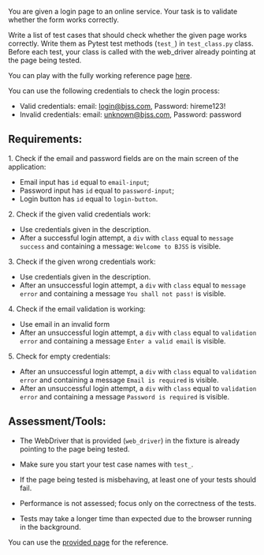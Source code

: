 
You are given a login page to an online service. Your task is to validate whether the form works correctly.

Write a list of test cases that should check whether the given page works correctly. Write them as Pytest test methods (`test_`) in `test_class.py` class. Before each test, your class is called with the web_driver already pointing at the page being tested.

You can play with the fully working reference page [here](index.html).

You can use the following credentials to check the login process:

- Valid credentials: email: login@bjss.com, Password: hireme123!
- Invalid credentials: email: unknown@bjss.com, Password: password

Requirements:
-------------

1\. Check if the email and password fields are on the main screen of the application:

-   Email input has `id` equal to `email-input`;
-   Password input has `id` equal to `password-input`;
-   Login button has `id` equal to `login-button`.

2\. Check if the given valid credentials work:

-   Use credentials given in the description.
-   After a successful login attempt, a `div` with `class` equal to `message success` and containing a message: `Welcome to BJSS` is visible.

3\. Check if the given wrong credentials work:

-   Use credentials given in the description.
-   After an unsuccessful login attempt, a `div` with `class` equal to `message error` and containing a message `You shall not pass!` is visible.

4\. Check if the email validation is working:

-   Use email in an invalid form
-   After an unsuccessful login attempt, a `div` with `class` equal to `validation error` and containing a message `Enter a valid email` is visible.

5\. Check for empty credentials:

-   After an unsuccessful login attempt, a `div` with `class` equal to `validation error` and containing a message `Email is required` is visible.
-   After an unsuccessful login attempt, a `div` with `class` equal to `validation error` and containing a message `Password is required` is visible.

Assessment/Tools:
-----------------

-   The WebDriver that is provided (`web_driver`) in the fixture is already pointing to the page being tested.
-   Make sure you start your test case names with `test_`.

-   If the page being tested is misbehaving, at least one of your tests should fail.
-   Performance is not assessed; focus only on the correctness of the tests.
-   Tests may take a longer time than expected due to the browser running in the background.

You can use the [provided page](index.html) for the reference.
